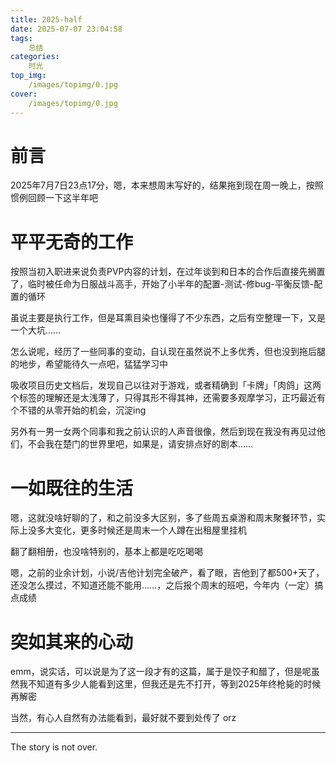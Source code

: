 ```yaml
---
title: 2025-half
date: 2025-07-07 23:04:58
tags:
	总结
categories:
	时光
top_img:
    /images/topimg/0.jpg
cover:
    /images/topimg/0.jpg
---
```


# 前言

2025年7月7日23点17分，嗯，本来想周末写好的，结果拖到现在周一晚上，按照惯例回顾一下这半年吧



# 平平无奇的工作

按照当初入职进来说负责PVP内容的计划，在过年谈到和日本的合作后直接先搁置了，临时被任命为日服战斗高手，开始了小半年的配置-测试-修bug-平衡反馈-配置的循环

虽说主要是执行工作，但是耳熏目染也懂得了不少东西，之后有空整理一下，又是一个大坑……

怎么说呢，经历了一些同事的变动，自认现在虽然说不上多优秀，但也没到拖后腿的地步，希望能待久一点吧，猛猛学习中

吸收项目历史文档后，发现自己以往对于游戏，或者精确到「卡牌」「肉鸽」这两个标签的理解还是太浅薄了，只得其形不得其神，还需要多观摩学习，正巧最近有个不错的从零开始的机会，沉淀ing

另外有一男一女两个同事和我之前认识的人声音很像，然后到现在我没有再见过他们，不会我在楚门的世界里吧，如果是，请安排点好的剧本……

# 一如既往的生活

嗯，这就没啥好聊的了，和之前没多大区别，多了些周五桌游和周末聚餐环节，实际上没多大变化，更多时候还是周末一个人蹲在出租屋里挂机

翻了翻相册，也没啥特别的，基本上都是吃吃喝喝

嗯，之前的业余计划，小说/吉他计划完全破产，看了眼，吉他到了都500+天了，还没怎么摸过，不知道还能不能用……，之后报个周末的班吧，今年内（一定）搞点成绩





# 突如其来的心动

emm，说实话，可以说是为了这一段才有的这篇，属于是饺子和醋了，但是呢虽然我不知道有多少人能看到这里，但我还是先不打开，等到2025年终枪毙的时候再解密

当然，有心人自然有办法能看到，最好就不要到处传了 orz







<!-- more -->

---

The story is not over.

